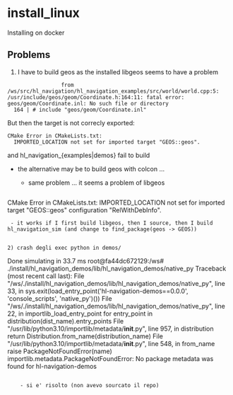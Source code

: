# install_linux

Installing on docker

## Problems

1) I have to build geos as the installed libgeos seems to have a problem 

```
                 from /ws/src/hl_navigation/hl_navigation_examples/src/world/world.cpp:5:
/usr/include/geos/geom/Coordinate.h:164:11: fatal error: geos/geom/Coordinate.inl: No such file or directory
  164 | # include "geos/geom/Coordinate.inl"
```

But then the target is not correcly exported:

```
CMake Error in CMakeLists.txt:
  IMPORTED_LOCATION not set for imported target "GEOS::geos".
```

and hl_navigation_{examples|demos} fail to build


 - the alternative may be to build geos with colcon ...
 	- same problem ... it seems a problem of libgeos

 	```
CMake Error in CMakeLists.txt:
  IMPORTED_LOCATION not set for imported target "GEOS::geos" configuration
  "RelWithDebInfo".
```
 - it works if I first build libgeos, then I source, then I build hl_navigation_sim (and change to find_package(geos -> GEOS))


2) crash degli exec python in demos/
```
Done simulating in 33.7 ms
root@fa44dc672129:/ws# ./install/hl_navigation_demos/lib/hl_navigation_demos/native_py
Traceback (most recent call last):
  File "/ws/./install/hl_navigation_demos/lib/hl_navigation_demos/native_py", line 33, in <module>
    sys.exit(load_entry_point('hl-navigation-demos==0.0.0', 'console_scripts', 'native_py')())
  File "/ws/./install/hl_navigation_demos/lib/hl_navigation_demos/native_py", line 22, in importlib_load_entry_point
    for entry_point in distribution(dist_name).entry_points
  File "/usr/lib/python3.10/importlib/metadata/__init__.py", line 957, in distribution
    return Distribution.from_name(distribution_name)
  File "/usr/lib/python3.10/importlib/metadata/__init__.py", line 548, in from_name
    raise PackageNotFoundError(name)
importlib.metadata.PackageNotFoundError: No package metadata was found for hl-navigation-demos
```

	- si e' risolto (non avevo sourcato il repo)